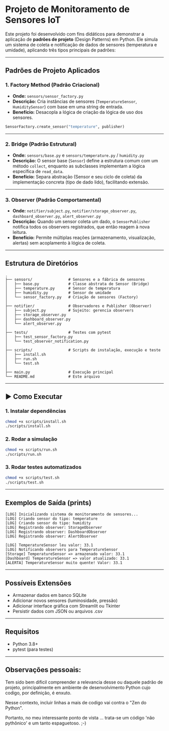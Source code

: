 
# Projeto de Monitoramento de Sensores IoT

Este projeto foi desenvolvido com fins didáticos para demonstrar a aplicação de **padrões de projeto** (Design Patterns) em Python. Ele simula um sistema de coleta e notificação de dados de sensores (temperatura e umidade), aplicando três tipos principais de padrões:

---

##  Padrões de Projeto Aplicados

### 1. Factory Method (Padrão Criacional)
- **Onde:** `sensors/sensor_factory.py`
- **Descrição:** Cria instâncias de sensores (`TemperatureSensor`, `HumiditySensor`) com base em uma string de entrada.
- **Benefício:** Desacopla a lógica de criação da lógica de uso dos sensores.

```python
SensorFactory.create_sensor("temperature", publisher)
```

---

### 2. Bridge (Padrão Estrutural)
- **Onde:** `sensors/base.py` e `sensors/temperature.py` / `humidity.py`
- **Descrição:** O sensor base (`Sensor`) define a estrutura comum com um método `collect`, enquanto as subclasses implementam a lógica específica de `read_data`.
- **Benefício:** Separa abstração (Sensor e seu ciclo de coleta) da implementação concreta (tipo de dado lido), facilitando extensão.

---

### 3. Observer (Padrão Comportamental)
- **Onde:** `notifier/subject.py`, `notifier/storage_observer.py`, `dashboard_observer.py`, `alert_observer.py`
- **Descrição:** Quando um sensor coleta um dado, o `SensorPublisher` notifica todos os observers registrados, que então reagem à nova leitura.
- **Benefício:** Permite múltiplas reações (armazenamento, visualização, alertas) sem acoplamento à lógica de coleta.

---

##  Estrutura de Diretórios

```
.
├── sensors/                # Sensores e a fábrica de sensores
│   ├── base.py             # Classe abstrata de Sensor (Bridge)
│   ├── temperature.py      # Sensor de temperatura
│   ├── humidity.py         # Sensor de umidade
│   └── sensor_factory.py   # Criação de sensores (Factory)
│
├── notifier/               # Observadores e Publisher (Observer)
│   ├── subject.py          # Sujeito: gerencia observers
│   ├── storage_observer.py
│   ├── dashboard_observer.py
│   └── alert_observer.py
│
├── tests/                  # Testes com pytest
│   ├── test_sensor_factory.py
│   └── test_observer_notification.py
│
├── scripts/                # Scripts de instalação, execução e teste
│   ├── install.sh
│   ├── run.sh
│   └── test.sh
│
├── main.py                 # Execução principal
└── README.md               # Este arquivo
```

---

## ▶ Como Executar

### 1. Instalar dependências
```bash
chmod +x scripts/install.sh
./scripts/install.sh
```

### 2. Rodar a simulação
```bash
chmod +x scripts/run.sh
./scripts/run.sh
```

### 3. Rodar testes automatizados
```bash
chmod +x scripts/test.sh
./scripts/test.sh
```

---

##  Exemplos de Saída (prints)

```
[LOG] Inicializando sistema de monitoramento de sensores...
[LOG] Criando sensor do tipo: temperature
[LOG] Criando sensor do tipo: humidity
[LOG] Registrando observer: StorageObserver
[LOG] Registrando observer: DashboardObserver
[LOG] Registrando observer: AlertObserver

[LOG] TemperatureSensor leu valor: 33.1
[LOG] Notificando observers para TemperatureSensor
[Storage] TemperatureSensor => armazenado valor: 33.1
[Dashboard] TemperatureSensor => valor atualizado: 33.1
[ALERTA] TemperatureSensor muito quente! Valor: 33.1
```

---

##  Possíveis Extensões

- Armazenar dados em banco SQLite
- Adicionar novos sensores (luminosidade, pressão)
- Adicionar interface gráfica com Streamlit ou Tkinter
- Persistir dados com JSON ou arquivos .csv

---

##  Requisitos

- Python 3.8+
- pytest (para testes)

---

##  Observações pessoais:

Tem sido bem dificil compreender a relevancia desse ou daquele padrão de projeto, principalmente em ambiente de desenvolvimento Python cujo codigo, por definição, é enxuto. 


Nesse contexto, incluir linhas a mais de codigo vai contra o "Zen do Python".


Portanto, no meu interessante ponto de vista ... trata-se um código 'não pythônico' e um tanto espaguetoso. ;-)

